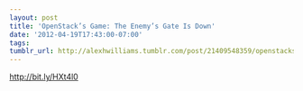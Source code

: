 ```yaml
---
layout: post
title: 'OpenStack’s Game: The Enemy’s Gate Is Down'
date: '2012-04-19T17:43:00-07:00'
tags: 
tumblr_url: http://alexhwilliams.tumblr.com/post/21409548359/openstacks-game-the-enemys-gate-is-down
---
```

<p><a href="http://bit.ly/HXt4l0">http://bit.ly/HXt4l0</a></p>
